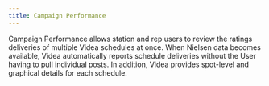```yaml
---
title: Campaign Performance
---
```


Campaign Performance allows station and rep users to review the ratings deliveries of multiple Videa schedules at once.  When Nielsen data becomes available, Videa automatically reports schedule deliveries without the User having to pull individual posts.  In addition, Videa provides spot-level and graphical details for each schedule.
